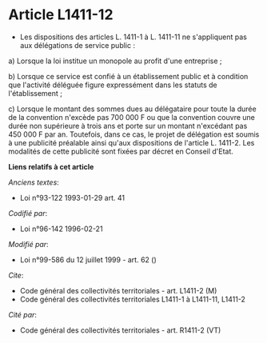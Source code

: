 # Article L1411-12

- Les dispositions des articles L. 1411-1 à L. 1411-11 ne s'appliquent pas aux délégations de service public :

a) Lorsque la loi institue un monopole au profit d'une entreprise ;

b) Lorsque ce service est confié à un établissement public et à condition que l'activité déléguée figure expressément dans
les statuts de l'établissement ;

c) Lorsque le montant des sommes dues au délégataire pour toute la durée de la convention n'excède pas 700 000 F ou que la
convention couvre une durée non supérieure à trois ans et porte sur un montant n'excédant pas 450 000 F par an. Toutefois,
dans ce cas, le projet de délégation est soumis à une publicité préalable ainsi qu'aux dispositions de l'article L. 1411-2.
Les modalités de cette publicité sont fixées par décret en Conseil d'Etat.

**Liens relatifs à cet article**

_Anciens textes_:

  - Loi n°93-122 1993-01-29 art. 41

_Codifié par_:

  - Loi n°96-142 1996-02-21

_Modifié par_:

  - Loi n°99-586 du 12 juillet 1999 - art. 62 ()

_Cite_:

  - Code général des collectivités territoriales - art. L1411-2 (M)
  - Code général des collectivités territoriales L1411-1 à L1411-11, L1411-2

_Cité par_:

  - Code général des collectivités territoriales - art. R1411-2 (VT)
